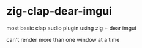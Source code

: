 # zig-clap-dear-imgui
most basic clap audio plugin using zig + dear imgui

can't render more than one window at a time
